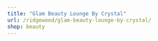 ```yaml
---
title: "Glam Beauty Lounge By Crystal"
url: /ridgewood/glam-beauty-lounge-by-crystal/
shop: beauty
---
```

